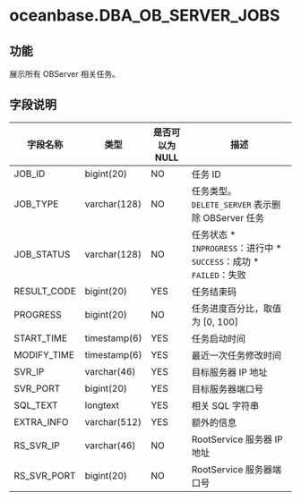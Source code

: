 oceanbase.DBA_OB_SERVER_JOBS 
=================================================



功能 
-------------------

展示所有 OBServer 相关任务。

字段说明 
----------------------



|    字段名称     |      类型      | 是否可以为 NULL |                                                                                               描述                                                                                                |
|-------------|--------------|------------|-------------------------------------------------------------------------------------------------------------------------------------------------------------------------------------------------|
| JOB_ID      | bigint(20)   | NO         | 任务 ID                                                                                                                                                                                           |
| JOB_TYPE    | varchar(128) | NO         | 任务类型。`DELETE_SERVER` 表示删除 OBServer 任务                                                                                                                                                           |
| JOB_STATUS  | varchar(128) | NO         | 任务状态 * `INPROGRESS`：进行中   * `SUCCESS`：成功   * `FAILED`：失败    |
| RESULT_CODE | bigint(20)   | YES        | 任务结束码                                                                                                                                                                                           |
| PROGRESS    | bigint(20)   | NO         | 任务进度百分比，取值为 \[0, 100\]                                                                                                                                                                          |
| START_TIME  | timestamp(6) | YES        | 任务启动时间                                                                                                                                                                                          |
| MODIFY_TIME | timestamp(6) | YES        | 最近一次任务修改时间                                                                                                                                                                                      |
| SVR_IP      | varchar(46)  | YES        | 目标服务器 IP 地址                                                                                                                                                                                     |
| SVR_PORT    | bigint(20)   | YES        | 目标服务器端口号                                                                                                                                                                                        |
| SQL_TEXT    | longtext     | YES        | 相关 SQL 字符串                                                                                                                                                                                      |
| EXTRA_INFO  | varchar(512) | YES        | 额外的信息                                                                                                                                                                                           |
| RS_SVR_IP   | varchar(46)  | NO         | RootService 服务器 IP 地址                                                                                                                                                                           |
| RS_SVR_PORT | bigint(20)   | NO         | RootService 服务器端口号                                                                                                                                                                              |


